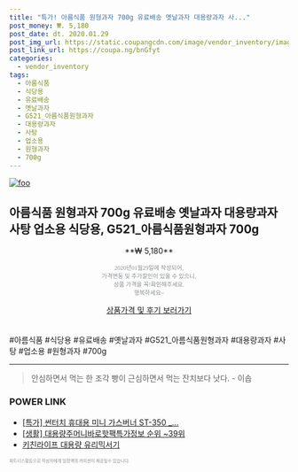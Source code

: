```yaml
--- 
title: "특가! 아름식품 원형과자 700g 유료배송 옛날과자 대용량과자 사..." 
post_money: ₩. 5,180 
post_date: dt. 2020.01.29 
post_img_url: https://static.coupangcdn.com/image/vendor_inventory/images/2018/02/13/13/4/8f3e137d-e893-4346-a406-db2d8ced69a8.jpg 
post_link_url: https://coupa.ng/bnGfyt 
categories: 
  - vendor_inventory 
tags: 
  - 아름식품 
  - 식당용 
  - 유료배송 
  - 옛날과자 
  - G521_아름식품원형과자 
  - 대용량과자 
  - 사탕 
  - 업소용 
  - 원형과자 
  - 700g 
--- 
```

[![foo](https://static.coupangcdn.com/image/vendor_inventory/images/2018/02/13/13/4/8f3e137d-e893-4346-a406-db2d8ced69a8.jpg)](https://coupa.ng/bnGfyt) 

## 아름식품 원형과자 700g 유료배송 옛날과자 대용량과자 사탕 업소용 식당용, G521_아름식품원형과자 700g 
<p style="text-align: center;">**₩ 5,180**</p> 
<p style="text-align: center;"><span style="color: #898c8f; font-family: Georgia,Times,serif; font-size: 0.75em;">2020년01월29일에 작성되어, <br>가격변동 및 추가할인이 있을 수 있으니,<br> 상품 가격을 꼭!확인해주세요.<br>행복하세요~</span> 
</p>	 
<div markdown="0" style="text-align: center;"><a href="https://coupa.ng/bnGfyt" class="btn btn--success">상품가격 및 후기 보러가기</a></div> 
<br><br> 
  #아름식품 #식당용 #유료배송 #옛날과자 #G521_아름식품원형과자 #대용량과자 #사탕 #업소용 #원형과자 #700g 
<hr> 

> 안심하면서 먹는 한 조각 빵이 근심하면서 먹는 잔치보다 낫다. - 이솝 


### POWER LINK

* <a href="https://blog.naver.com/an0733/221790292325" target="_blank">[특가] 썬터치 휴대용 미니 가스버너 ST-350 _...</a>
* <a href="https://blog.naver.com/sakai111/221773096931" target="_blank"> [생활] 대용량주머니바로핫팩특가정보 순위 ~39위</a>
* <a href="https://blog.naver.com/fasyy4321/221782279435" target="_blank">키친라이프 대용량 유리믹서기</a>

<span style="color: #898c8f; font-family: Georgia,Times,serif; font-size: 0.55em;">파트너스활동으로 작성자에게 일정액의 커미션이 제공될수 있습니다.</span> 
